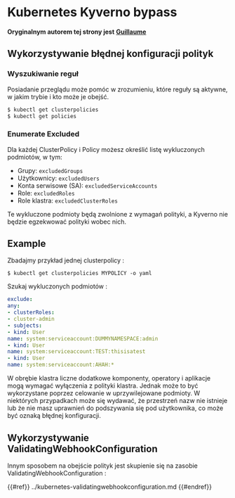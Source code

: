 # Kubernetes Kyverno bypass

**Oryginalnym autorem tej strony jest** [**Guillaume**](https://www.linkedin.com/in/guillaume-chapela-ab4b9a196)

## Wykorzystywanie błędnej konfiguracji polityk

### Wyszukiwanie reguł

Posiadanie przeglądu może pomóc w zrozumieniu, które reguły są aktywne, w jakim trybie i kto może je obejść.
```bash
$ kubectl get clusterpolicies
$ kubectl get policies
```
### Enumerate Excluded

Dla każdej ClusterPolicy i Policy możesz określić listę wykluczonych podmiotów, w tym:

- Grupy: `excludedGroups`
- Użytkownicy: `excludedUsers`
- Konta serwisowe (SA): `excludedServiceAccounts`
- Role: `excludedRoles`
- Role klastra: `excludedClusterRoles`

Te wykluczone podmioty będą zwolnione z wymagań polityki, a Kyverno nie będzie egzekwować polityki wobec nich.

## Example&#x20;

Zbadajmy przykład jednej clusterpolicy :&#x20;
```
$ kubectl get clusterpolicies MYPOLICY -o yaml
```
Szukaj wykluczonych podmiotów :&#x20;
```yaml
exclude:
any:
- clusterRoles:
- cluster-admin
- subjects:
- kind: User
name: system:serviceaccount:DUMMYNAMESPACE:admin
- kind: User
name: system:serviceaccount:TEST:thisisatest
- kind: User
name: system:serviceaccount:AHAH:*
```
W obrębie klastra liczne dodatkowe komponenty, operatory i aplikacje mogą wymagać wyłączenia z polityki klastra. Jednak może to być wykorzystane poprzez celowanie w uprzywilejowane podmioty. W niektórych przypadkach może się wydawać, że przestrzeń nazw nie istnieje lub że nie masz uprawnień do podszywania się pod użytkownika, co może być oznaką błędnej konfiguracji.

## Wykorzystywanie ValidatingWebhookConfiguration

Innym sposobem na obejście polityk jest skupienie się na zasobie ValidatingWebhookConfiguration :&#x20;

{{#ref}}
../kubernetes-validatingwebhookconfiguration.md
{{#endref}}
